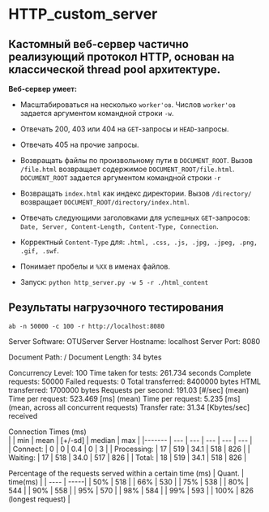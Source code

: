# HTTP_custom_server

## Кастомный веб-сервер частично реализующий протокол HTTP, основан на классической thread pool архитектуре.


__Веб-сервер умеет:__

* Масштабироваться на несколько `worker'ов`.
Числов `worker'ов` задается аргументом командной строки `-w`.
* Отвечать 200, 403 или 404 на `GET`-запросы и `HEAD`-запросы.
* Отвечать 405 на прочие запросы.
* Возвращать файлы по произвольному пути в `DOCUMENT_ROOT`. 
Вызов `/file.html` возвращает содержимое `DOCUMENT_ROOT/file.html`.
`DOCUMENT_ROOT` задается аргументом командной строки `-r`
* Возвращать `index.html` как индекс директории.
Вызов `/directory/` возвращает `DOCUMENT_ROOT/directory/index.html`.
* Отвечать следующими заголовками для успешных `GET`-запросов: `Date, Server, Content-Length, Content-Type, Connection`.
* Корректный `Content-Type` для: `.html, .css, .js, .jpg, .jpeg, .png, .gif, .swf`.
* Понимает пробелы и `%XX` в именах файлов.

* Запуск:  `python http_server.py -w 5 -r ./html_content`

## Результаты нагрузочного тестирования
`ab -n 50000 -c 100 -r http://localhost:8080`

Server Software:        OTUServer
Server Hostname:        localhost
Server Port:            8080

Document Path:          /
Document Length:        34 bytes

Concurrency Level:      100
Time taken for tests:   261.734 seconds
Complete requests:      50000
Failed requests:        0
Total transferred:      8400000 bytes
HTML transferred:       1700000 bytes
Requests per second:    191.03 [#/sec] (mean)
Time per request:       523.469 [ms] (mean)
Time per request:       5.235 [ms] (mean, across all concurrent requests)
Transfer rate:          31.34 [Kbytes/sec] received  

Connection Times (ms)  
| | min | mean | [+/-sd] | median | max |
|------- | --- | --- | --- | --- | --- |             
| Connect: | 0 | 0 | 0.4 | 0 | 3 |
| Processing: | 17 | 519 | 34.1 | 518 | 826 |
| Waiting: | 17 | 518 | 34.0 | 517 | 826 |
| Total: | 18 | 519 | 34.1 | 518 | 826 |


Percentage of the requests served within a certain time (ms) 
| Quant. | time(ms) |
| ---- | -----|
| 50% | 518 |
| 66% | 530 |
| 75% | 538 |
| 80% | 544 |
| 90% | 558 |
| 95% | 570 |
| 98% | 584 |
| 99% | 593 |
| 100% | 826 (longest request) |